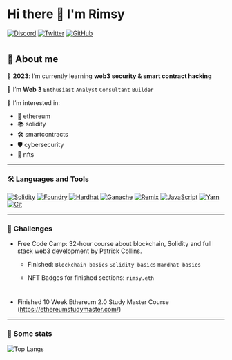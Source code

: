 # Hi there 👋 I'm Rimsy

<p> 
    <a href="https://discordapp.com/users/RIMSY.ΞTH#1670" target="_blank"><img alt="Discord"
        src="https://img.shields.io/badge/Discord-7289DA?style=for-the-badge&logo=discord&logoColor=white"/></a>
    <a href="https://twitter.com/rimsy_rimmer" target="_blank"><img alt="Twitter"
        src="https://img.shields.io/badge/Twitter-1DA1F2?style=for-the-badge&logo=twitter&logoColor=white"/></a>
    <a href="https://github.com/rimsy-rimmer" target="_blank"><img alt="GitHub"
        src="https://img.shields.io/badge/GitHub-323330.svg?style=for-the-badge&logo=GitHub&logoColor=white"/></a>
</p>

#

## 👻 About me

🎯 **2023**: I’m currently learning **web3 security & smart contract hacking**

🌱 I’m **Web 3**  `Enthusiast`  `Analyst`  `Consultant`  `Builder` 

🔭 I’m interested in:

- 🐼 ethereum 
- 📚 solidity 
- 🛠️ smartcontracts 
- 🛡️ cybersecurity 
- 🎨 nfts

---

### 🛠 Languages and Tools 

   <a href="https://docs.soliditylang.org" target="_blank"><img alt="Solidity"
        src="https://img.shields.io/badge/Solidity-e6e6e6?style=for-the-badge&logo=solidity&logoColor=black"/></a>
   <a href="https://book.getfoundry.sh/" target="_blank"><img alt="Foundry"
        src="https://custom-icon-badges.demolab.com/badge/-Foundry-2C8EBB?style=for-the-badge&logo=foundry&logoColor=white"/></a>
   <a href="https://hardhat.org/" target="_blank"><img alt="Hardhat"
        src="https://custom-icon-badges.demolab.com/badge/-Hardhat-323330?style=for-the-badge&logo=hh&logoColor=bwown"/></a>
   <a href="https://trufflesuite.com/ganache/" target="_blank"><img alt="Ganache"
        src="https://custom-icon-badges.demolab.com/badge/-Ganache-CB3837?style=for-the-badge&logo=ganache-seeklogo&logoColor=bwown"/></a>
   <a href="https://hardhat.org/" target="_blank"><img alt="Remix"
        src="https://custom-icon-badges.demolab.com/badge/-Remix-e6e6e6?style=for-the-badge&logo=remix_logo&logoColor=black"/></a>
   <a href="https://developer.mozilla.org/en-US/docs/Web/JavaScript" target="_blank"><img alt="JavaScript"
        src="https://img.shields.io/badge/JavaScript-C79600?style=for-the-badge&logo=javascript&logoColor=323330"/></a>
   <a href="https://yarnpkg.com" target="_blank"><img alt="Yarn"
        src="https://img.shields.io/badge/Yarn-2C8EBB?style=for-the-badge&logo=yarn&logoColor=white"/></a>
   <a href="https://git-scm.com" target="_blank"><img alt="Git"
        src="https://img.shields.io/badge/Git-F05032?style=for-the-badge&logo=git&logoColor=white"/></a>

---

### 📌 Challenges

    
- Free Code Camp: 32-hour course about blockchain, Solidity and full stack web3 development by Patrick Collins.
    
    - Finished: `Blockchain basics` `Solidity basics` `Hardhat basics`
    
    - NFT Badges for  finished sections: `rimsy.eth`
    

#

- Finished 10 Week Ethereum 2.0 Study Master Course (https://ethereumstudymaster.com/)

---

### 🔎 Some stats

![Top Langs](https://github-readme-stats.vercel.app/api/top-langs/?username=rimsy-rimmer&layout=compact&langs_count=8&theme=tokyonight)

<!--   <a href="https://www.npmjs.com" target="_blank"><img alt="npm"
        src="https://img.shields.io/badge/npm-CB3837?style=for-the-badge&logo=npm&logoColor=white"/></a> -->
